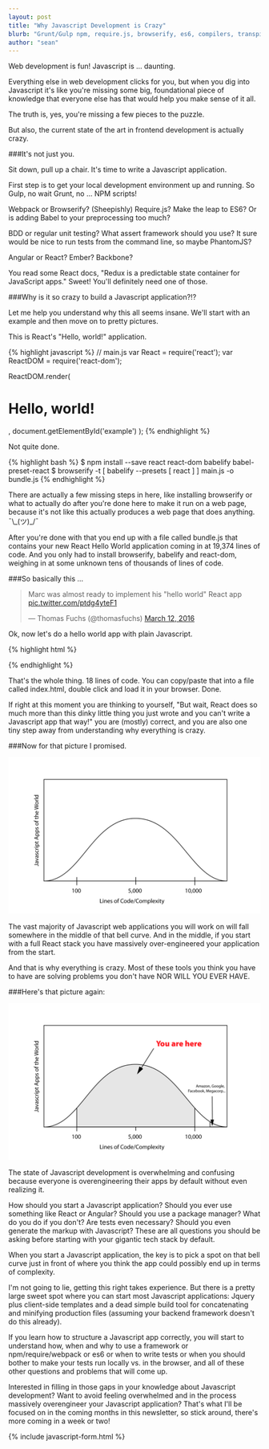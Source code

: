 ```yaml
---
layout: post
title: "Why Javascript Development is Crazy"
blurb: "Grunt/Gulp npm, require.js, browserify, es6, compilers, transpilers, jasmine mocha chai, react/angular/ember, closures, prototypes. *head explodes*"
author: "sean"
---
```


Web development is fun! Javascript is ... daunting.

Everything else in web development clicks for you, but when you dig into
Javascript it's like you're missing some big, foundational piece of
knowledge that everyone else has that would help you make sense of it
all.

The truth is, yes, you're missing a few pieces to the puzzle.

But also, the current state of the art in frontend development is
actually crazy.

###It's not just you.

Sit down, pull up a chair. It's time to write a Javascript
application.

First step is to get your local development environment up and
running. So Gulp, no wait Grunt, no ... NPM scripts!

Webpack or Browserify? (Sheepishly) Require.js? Make the leap to ES6?
Or is adding Babel to your preprocessing too much?

BDD or regular unit testing? What assert framework should you use? It
sure would be nice to run tests from the command line, so maybe
PhantomJS?

Angular or React? Ember? Backbone?

You read some React docs, "Redux is a predictable state container for
JavaScript apps." Sweet! You'll definitely need one of those.

###Why is it so crazy to build a Javascript application?!?

Let me help you understand why this all seems insane. We'll start with
an example and then move on to pretty pictures.

This is React's "Hello, world!" application.

{% highlight javascript %}
// main.js
var React = require('react');
var ReactDOM = require('react-dom');

ReactDOM.render(
  <h1>Hello, world!</h1>,
  document.getElementById('example')
  );
  {% endhighlight %}

Not quite done.

{% highlight bash %}
$ npm install --save react react-dom babelify babel-preset-react
$ browserify -t [ babelify --presets [ react ] ] main.js -o bundle.js
{% endhighlight %}

There are actually a few missing steps in here, like installing
browserify or what to actually do after you're done here to make it
run on a web page, because it's not like this actually produces a web
page that does anything.  ¯\\\_(ツ)\_/¯

After you're done with that you end up with a file called bundle.js
that contains your new React Hello World application coming in
at 19,374 lines of code. And you only had to install browserify,
babelify and react-dom, weighing in at some unknown tens of thousands
of lines of code.

###So basically this ...
<blockquote class="twitter-tweet" data-lang="en"><p lang="en" dir="ltr">Marc was almost ready to implement his &quot;hello world&quot; React app <a href="https://t.co/ptdg4yteF1">pic.twitter.com/ptdg4yteF1</a></p>&mdash; Thomas Fuchs (@thomasfuchs) <a href="https://twitter.com/thomasfuchs/status/708675139253174273">March 12, 2016</a></blockquote>
<script async src="//platform.twitter.com/widgets.js" charset="utf-8"></script>

Ok, now let's do a hello world app with plain Javascript.

{% highlight html %}
<!DOCTYPE html>
<html lang="en">
  <head>
    <meta charset="utf-8" />
    <meta name="viewport" content="width=device-width" />
    <title>Hello World</title>
  </head>

  <body>
    <div id="container"></div>
    <script>
     document.body.onload = function(){
       var container = document.getElementById("container");
       container.innerHTML = '<h1>"Hello, world!"</h1>';
     }
    </script>
  </body>
  </html>
  {% endhighlight %}

That's the whole thing. 18 lines of code. You can copy/paste that into a file called
index.html, double click and load it in your browser. Done.

If right at this moment you are thinking to yourself, "But wait, React
does so much more than this dinky little thing you just wrote and you
can't write a Javascript app that way!" you are (mostly) correct, and
you are also one tiny step away from understanding why everything is
crazy.

###Now for that picture I promised.

![Bell Curve](/images/bell_curve.png)

The vast majority of Javascript web applications you will work on will
fall somewhere in the middle of that bell curve. And in the middle, if
you start with a full React stack you have massively over-engineered
your application from the start.

And that is why everything is crazy. Most of these tools you think you
have to have are solving problems you don't have NOR WILL YOU EVER
HAVE.

###Here's that picture again:

![Bell Curve](/images/bell_curve_2.png)

The state of Javascript development is overwhelming and confusing
because everyone is overengineering their apps by default without even
realizing it.

How should you start a Javascript application? Should you ever use
something like React or Angular? Should you use a package manager?
What do you do if you don't? Are tests even necessary? Should you even
generate the markup with Javascript? These are all questions you
should be asking before starting with your gigantic tech stack by
default.

When you start a Javascript application, the key is to pick a spot on
that bell curve just in front of where you think the app could
possibly end up in terms of complexity.

I'm not going to lie, getting this right takes experience. But there
is a pretty large sweet spot where you can start most Javascript
applications: Jquery plus client-side templates and a dead simple
build tool for concatenating and minifying production files (assuming
your backend framework doesn't do this already).

If you learn how to structure a Javascript app correctly, you will
start to understand how, when and why to use a framework or
npm/require/webpack or es6 or when to write tests or when you should
bother to make your tests run locally vs. in the browser, and all of
these other questions and problems that will come up.

Interested in filling in those gaps in your knowledge about Javascript
development? Want to avoid feeling overwhelmed and in the process
massively overengineer your Javascript application? That's what
I'll be focused on in the coming months in this newsletter, so stick
around, there's more coming in a week or two!

{% include javascript-form.html %}
